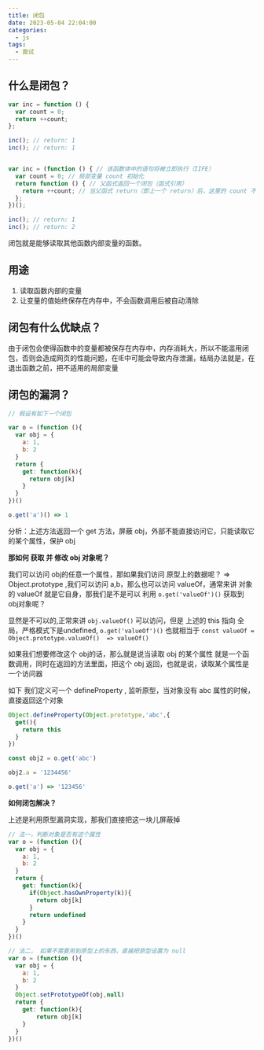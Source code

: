 ```yaml
---
title: 闭包
date: 2023-05-04 22:04:00
categories:
  - js
tags:
  - 面试
---
```


## 什么是闭包？
```js
var inc = function () {
  var count = 0;
  return ++count;
};

inc(); // return: 1
inc(); // return: 1


var inc = (function () { // 该函数体中的语句将被立即执行（IIFE）
  var count = 0; // 局部变量 count 初始化
  return function () { // 父函式返回一个闭包（函式引用）
    return ++count; // 当父函式 return（即上一个 return）后，这里的 count 不再是父函式的局部变量，而是返回结果闭包中的一个闭包（环境）变量。
  };
})();

inc(); // return: 1
inc(); // return: 2
```
闭包就是能够读取其他函数内部变量的函数。
## 用途
1. 读取函数内部的变量
2. 让变量的值始终保存在内存中，不会函数调用后被自动清除
## 闭包有什么优缺点？
由于闭包会使得函数中的变量都被保存在内存中，内存消耗大，所以不能滥用闭包，否则会造成网页的性能问题，在IE中可能会导致内存泄漏，结局办法就是，在退出函数之前，把不适用的局部变量
## 闭包的漏洞？

```js
// 假设有如下一个闭包

var o = (function (){
  var obj = {
    a: 1,
    b: 2
  }
  return {
    get: function(k){
      return obj[k]
    }
  }
})()

o.get('a')() => 1
```

分析：上述方法返回一个 get 方法，屏蔽 obj，外部不能直接访问它，只能读取它的某个属性，保护 obj

**那如何  获取 并 修改 obj 对象呢？**

我们可以访问 obj的任意一个属性，那如果我们访问 原型上的数据呢？ => Object.prototype ,我们可以访问 a,b，那么也可以访问 valueOf，通常来讲 对象的 valueOf 就是它自身，那我们是不是可以 利用 `o.get('valueOf')()` 获取到 obj对象呢？

显然是不可以的,正常来讲 `obj.valueOf()` 可以访问，但是 上述的 this 指向 全局，严格模式下是undefined, `o.get('valueOf')()` 也就相当于 `const valueOf = Object.prototype.valueOf()  => valueOf()`

如果我们想要修改这个 obj的话，那么就是说当读取 obj 的某个属性 就是一个函数调用，同时在返回的方法里面，把这个 obj 返回，也就是说，读取某个属性是一个访问器

如下 我们定义可一个 defineProperty , 监听原型，当对象没有 abc 属性的时候，直接返回这个对象

```js
Object.defineProperty(Object.prototype,'abc',{
  get(){
    return this
  }
})

const obj2 = o.get('abc')

obj2.a = '1234456'

o.get('a') => '123456'
```

**如何闭包解决？**

上述是利用原型漏洞实现，那我们直接把这一块儿屏蔽掉

```js
// 法一，判断对象是否有这个属性
var o = (function (){
  var obj = {
    a: 1,
    b: 2
  }
  return {
    get: function(k){
      if(Object.hasOwnProperty(k)){
        return obj[k]
      }
      return undefined
    }
  }
})()

// 法二， 如果不需要用到原型上的东西，直接把原型设置为 null
var o = (function (){
  var obj = {
    a: 1,
    b: 2
  }
  Object.setPrototypeOf(obj,null)
  return {
    get: function(k){
        return obj[k]
    }
  }
})()


```